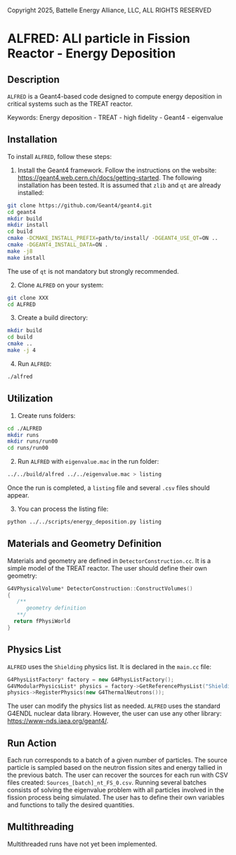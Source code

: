 Copyright 2025, Battelle Energy Alliance, LLC, ALL RIGHTS RESERVED

# ALFRED: ALl particle in Fission Reactor - Energy Deposition

## Description
`ALFRED` is a Geant4-based code designed to compute energy deposition in critical systems such as the TREAT reactor.

Keywords: Energy deposition - TREAT - high fidelity - Geant4 - eigenvalue

## Installation
To install `ALFRED`, follow these steps:

1. Install the Geant4 framework. Follow the instructions on the website: https://geant4.web.cern.ch/docs/getting-started. The following installation has been tested. It is assumed that `zlib` and `qt` are already installed:
```sh
git clone https://github.com/Geant4/geant4.git
cd geant4
mkdir build
mkdir install 
cd build
cmake -DCMAKE_INSTALL_PREFIX=path/to/install/ -DGEANT4_USE_QT=ON ..
cmake -DGEANT4_INSTALL_DATA=ON .
make -j8
make install
```
The use of `qt` is not mandatory but strongly recommended.

2. Clone `ALFRED` on your system:
```sh
git clone XXX
cd ALFRED
```

3. Create a build directory:
```sh
mkdir build
cd build
cmake ..
make -j 4
```

4. Run `ALFRED`:
```sh
./alfred
```

## Utilization

1. Create runs folders:
```sh
cd ./ALFRED
mkdir runs
mkdir runs/run00
cd runs/run00
```

2. Run `ALFRED` with `eigenvalue.mac` in the run folder:
```sh
../../build/alfred ../../eigenvalue.mac > listing
```
Once the run is completed, a `listing` file and several `.csv` files should appear. 

3. You can process the listing file:
```sh
python ../../scripts/energy_deposition.py listing
```

## Materials and Geometry Definition

Materials and geometry are defined in `DetectorConstruction.cc`. It is a simple model of the TREAT reactor. The user should define their own geometry:
```cpp
G4VPhysicalVolume* DetectorConstruction::ConstructVolumes()
{
   /**
      geometry definition
   **/
  return fPhysiWorld
}
```

## Physics List

`ALFRED` uses the `Shielding` physics list. It is declared in the `main.cc` file:
```cpp
G4PhysListFactory* factory = new G4PhysListFactory();
G4VModularPhysicsList* physics = factory->GetReferencePhysList("Shielding");
physics->RegisterPhysics(new G4ThermalNeutrons());
```
The user can modify the physics list as needed. `ALFRED` uses the standard G4ENDL nuclear data library. However, the user can use any other library: https://www-nds.iaea.org/geant4/.

## Run Action

Each run corresponds to a batch of a given number of particles. The source particle is sampled based on the neutron fission sites and energy tallied in the previous batch. The user can recover the sources for each run with CSV files created: `Sources_[batch]_nt_FS_0.csv`. Running several batches consists of solving the eigenvalue problem with all particles involved in the fission process being simulated.
The user has to define their own variables and functions to tally the desired quantities.

## Multithreading

Multithreaded runs have not yet been implemented.